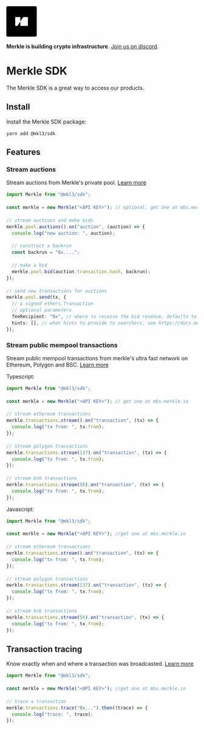 <img src="public/merkle-large.png" width="80" height="80" style="border-radius: 4px"/>

**Merkle is building crypto infrastructure**. [Join us on discord](https://discord.gg/Q9Dc7jVX6c).

# Merkle SDK

The Merkle SDK is a great way to access our products.

## Install

Install the Merkle SDK package:

```
yarn add @mkl3/sdk
```

## Features

### Stream auctions

Stream auctions from Merkle's private pool. [Learn more](https://docs.merkle.io/private-pool/what-is-merkle-private-pool)

```typescript
import Merkle from "@mkl3/sdk";

const merkle = new Merkle("<API KEY>"); // optional, get one at mbs.merkle.io

// stream auctions and make bids
merkle.pool.auctions().on("auction", (auction) => {
  console.log("new auction: ", auction);

  // construct a backrun
  const backrun = "0x....";

  // make a bid
  merkle.pool.bid(auction.transaction.hash, backrun);
});

// send new transactions for auctions
merkle.pool.send(tx, {
  // a signed ethers.Transaction
  // optional parameters
  feeRecipient: "0x", // where to receive the bid revenue, defaults to the tx.from
  hints: [], // what hints to provide to searchers, see https://docs.merkle.io/private-pool/privacy
});
```

### Stream public mempool transactions

Stream public mempool transactions from merkle's ultra fast network on Ethereum, Polygon and BSC. [Learn more](https://docs.merkle.io/transaction-stream/what-is-merkle-transaction-stream)

Typescript:

```typescript
import Merkle from "@mkl3/sdk";

const merkle = new Merkle("<API KEY>"); // get one at mbs.merkle.io

// stream ethereum transactions
merkle.transactions.stream().on("transaction", (tx) => {
  console.log("tx from: ", tx.from);
});

// stream polygon transactions
merkle.transactions.stream(137).on("transaction", (tx) => {
  console.log("tx from: ", tx.from);
});

// stream bnb transactions
merkle.transactions.stream(56).on("transaction", (tx) => {
  console.log("tx from: ", tx.from);
});
```

Javascript:

```javascript
import Merkle from "@mkl3/sdk";

const merkle = new Merkle("<API KEY>"); //get one at mbs.merkle.io

// stream ethereum transactions
merkle.transactions.stream().on("transaction", (tx) => {
  console.log("tx from: ", tx.from);
});

// stream polygon transactions
merkle.transactions.stream(137).on("transaction", (tx) => {
  console.log("tx from: ", tx.from);
});

// stream bnb transactions
merkle.transactions.stream(56).on("transaction", (tx) => {
  console.log("tx from: ", tx.from);
});
```

## Transaction tracing

Know exactly when and where a transaction was broadcasted. [Learn more](https://docs.merkle.io/transaction-network/tracing)

```typescript
import Merkle from "@mkl3/sdk";

const merkle = new Merkle("<API KEY>"); //get one at mbs.merkle.io

// trace a transaction
merkle.transactions.trace("0x...").then((trace) => {
  console.log("trace: ", trace);
});
```

